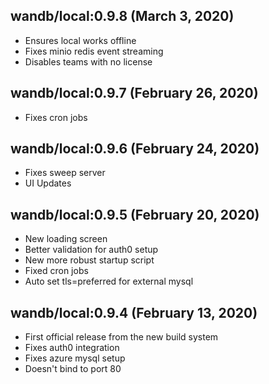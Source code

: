 ## wandb/local:0.9.8 (March 3, 2020)

* Ensures local works offline
* Fixes minio redis event streaming
* Disables teams with no license


## wandb/local:0.9.7 (February 26, 2020)

* Fixes cron jobs


## wandb/local:0.9.6 (February 24, 2020)

* Fixes sweep server
* UI Updates


## wandb/local:0.9.5 (February 20, 2020)

* New loading screen
* Better validation for auth0 setup
* New more robust startup script
* Fixed cron jobs
* Auto set tls=preferred for external mysql


## wandb/local:0.9.4 (February 13, 2020)

* First official release from the new build system
* Fixes auth0 integration
* Fixes azure mysql setup
* Doesn't bind to port 80



